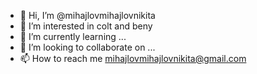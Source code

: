 - 👋 Hi, I’m @mihajlovmihajlovnikita
- 👀 I’m interested in colt and beny
- 🌱 I’m currently learning ...
- 💞️ I’m looking to collaborate on ...
- 📫 How to reach me mihajlovmihajlovnikita@gmail.com

<!---
mihajlovmihajlovnikita/mihajlovmihajlovnikita is a ✨ special ✨ repository because its `README.md` (this file) appears on your GitHub profile.
You can click the Preview link to take a look at your changes.
--->
